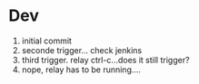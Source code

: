 # Dev
1. initial commit
2. seconde trigger... check jenkins
3. third trigger.  relay ctrl-c...does it still trigger?
4. nope, relay has to be running....